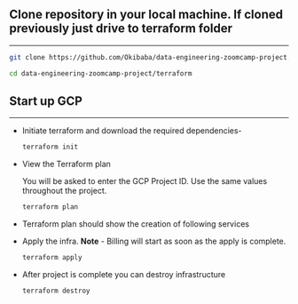 ## Clone  repository in your local machine. If cloned previously just drive to terraform folder
---
```bash
git clone https://github.com/Okibaba/data-engineering-zoomcamp-project.git
```

```bash
cd data-engineering-zoomcamp-project/terraform
```

## Start up GCP
---
- Initiate terraform and download the required dependencies-

  ```bash
  terraform init
  ```

- View the Terraform plan

  You will be asked to enter the GCP Project ID. Use the same values throughout the project. 

  ```bash
  terraform plan
  ```

- Terraform plan should show the creation of following services

- Apply the infra. **Note** - Billing will start as soon as the apply is complete.

  ```bash
  terraform apply
  ```

- After project is complete you can destroy infrastructure

  ```bash
  terraform destroy
  ```